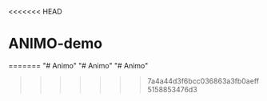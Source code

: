 <<<<<<< HEAD
# ANIMO-demo
=======
"# Animo" 
"# Animo" 
"# Animo" 
>>>>>>> 7a4a44d3f6bcc036863a3fb0aeff5158853476d3
